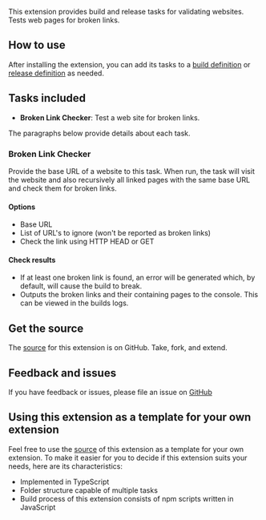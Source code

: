 This extension provides build and release tasks for validating websites. Tests web pages for broken links.

## How to use

After installing the extension, you can add its tasks to a [build definition](https://docs.microsoft.com/en-us/azure/devops/pipelines/get-started-designer?view=vsts&tabs=new-nav) or [release definition](https://docs.microsoft.com/en-us/azure/devops/pipelines/release/define-multistage-release-process?view=vsts) as needed.

## Tasks included

* **Broken Link Checker**: Test a web site for broken links.

The paragraphs below provide details about each task.

### Broken Link Checker
Provide the base URL of a website to this task. When run, the task will visit the website and also recursively all linked pages with the same base URL and check them for broken links.

#### Options
* Base URL
* List of URL's to ignore (won't be reported as broken links)
* Check the link using HTTP HEAD or GET

#### Check results
* If at least one broken link is found, an error will be generated which, by default, will cause the build to break.
* Outputs the broken links and their containing pages to the console. This can be viewed in the builds logs.

## Get the source

The [source](https://github.com/teggno/azure-pipelines-website-validator) for this extension is on GitHub. Take, fork, and extend.

## Feedback and issues

If you have feedback or issues, please file an issue on [GitHub](https://github.com/teggno/azure-pipelines-website-validator/issues)

## Using this extension as a template for your own extension
Feel free to use the [source](https://github.com/teggno/azure-pipelines-website-validator) of this extension as a template for your own extension.
To make it easier for you to decide if this extension suits your needs, here are its characteristics:
* Implemented in TypeScript
* Folder structure capable of multiple tasks
* Build process of this extension consists of npm scripts written in JavaScript
